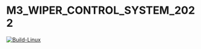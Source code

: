 # M3_WIPER_CONTROL_SYSTEM_2022
[![Build-Linux](https://github.com/vinaydugyala/M3_WIPER_CONTROL_SYSTEM_2022/actions/workflows/linux.yml/badge.svg)](https://github.com/vinaydugyala/M3_WIPER_CONTROL_SYSTEM_2022/actions/workflows/linux.yml)
